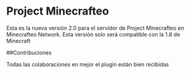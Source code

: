 Project Minecrafteo
===========

Esta es la nueva versión 2.0 para el servidor de Project Minecrafteo en Minecrafteo Network. Esta versión solo será compatible con la 1.8 de Minecraft

##Contribuciones

Todas las colaboraciones en mejor el plugin están bien recibidas



